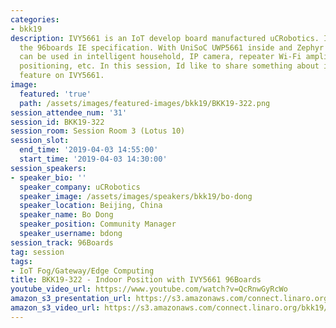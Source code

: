 ```yaml
---
categories:
- bkk19
description: IVY5661 is an IoT develop board manufactured uCRobotics. IVY5661 follows
  the 96boards IE specification. With UniSoC UWP5661 inside and Zephyr deployed, IVY5661
  can be used in intelligent household, IP camera, repeater Wi-Fi amplifier, indoor
  positioning, etc. In this session, Id like to share something about indoor positioning
  feature on IVY5661.
image:
  featured: 'true'
  path: /assets/images/featured-images/bkk19/BKK19-322.png
session_attendee_num: '31'
session_id: BKK19-322
session_room: Session Room 3 (Lotus 10)
session_slot:
  end_time: '2019-04-03 14:55:00'
  start_time: '2019-04-03 14:30:00'
session_speakers:
- speaker_bio: ''
  speaker_company: uCRobotics
  speaker_image: /assets/images/speakers/bkk19/bo-dong
  speaker_location: Beijing, China
  speaker_name: Bo Dong
  speaker_position: Community Manager
  speaker_username: bdong
session_track: 96Boards
tag: session
tags:
- IoT Fog/Gateway/Edge Computing
title: BKK19-322 - Indoor Position with IVY5661 96Boards
youtube_video_url: https://www.youtube.com/watch?v=QcRnwGyRcWo
amazon_s3_presentation_url: https://s3.amazonaws.com/connect.linaro.org/bkk19/presentations/bkk19-322.pdf
amazon_s3_video_url: https://s3.amazonaws.com/connect.linaro.org/bkk19/videos/bkk19-322.mp4
---
```

